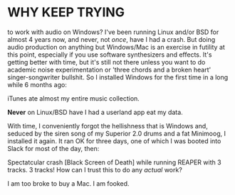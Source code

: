 WHY KEEP TRYING
===============

to work with audio on Windows? I've been running Linux and/or BSD for almost 4
years now, and never, not _once_, have I had a crash. But doing audio
production on anything but Windows/Mac is an exercise in futility at this
point, especially if you use software synthesizers and effects. It's getting
better with time, but it's still not there unless you want to do academic
noise experimentation or 'three chords and a broken heart' singer-songwriter
bullshit. So I installed Windows for the first time in a long while 6 months
ago:

iTunes ate almost my entire music collection.

**Never** on Linux/BSD have I had a userland app eat my data.

With time, I conveniently forgot the hellishness that is Windows and, seduced
by the siren song of my Superior 2.0 drums and a fat Minimoog, I installed it
again. It ran OK for three days, one of which I was booted into Slack for most
of the day, then:

Spectatcular crash [Black Screen of Death] while running REAPER with 3 tracks.
3 tracks! How can I trust this to do any _actual_ work?

I am too broke to buy a Mac. I am fooked.
